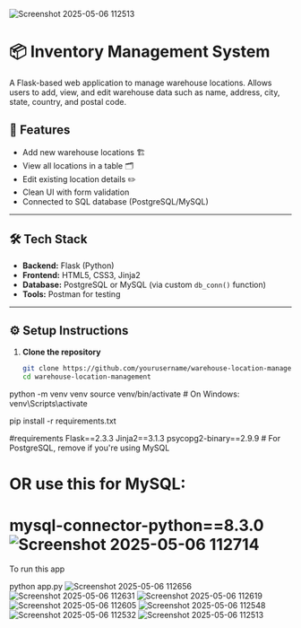 ![Screenshot 2025-05-06 112513](https://github.com/user-attachments/assets/4512274e-ead2-4c66-af15-7a17ac6b838a)
# 📦 Inventory Management System

A Flask-based web application to manage warehouse locations. Allows users to add, view, and edit warehouse data such as name, address, city, state, country, and postal code.


## 🚀 Features

- Add new warehouse locations 🏗️
- View all locations in a table 🗂️
- Edit existing location details ✏️
- Clean UI with form validation
- Connected to SQL database (PostgreSQL/MySQL)

---

## 🛠️ Tech Stack

- **Backend:** Flask (Python)
- **Frontend:** HTML5, CSS3, Jinja2
- **Database:** PostgreSQL or MySQL (via custom `db_conn()` function)
- **Tools:** Postman for testing


---

## ⚙️ Setup Instructions

1. **Clone the repository**
   ```bash
   git clone https://github.com/yourusername/warehouse-location-management.git
   cd warehouse-location-management
python -m venv venv
source venv/bin/activate  # On Windows: venv\Scripts\activate

pip install -r requirements.txt


#requirements
Flask==2.3.3
Jinja2==3.1.3
psycopg2-binary==2.9.9  # For PostgreSQL, remove if you're using MySQL
# OR use this for MySQL:
# mysql-connector-python==8.3.0![Screenshot 2025-05-06 112714](https://github.com/user-attachments/assets/322c8f7a-735f-43df-b1c2-2c1cc89600cd)



To run this app

python app.py
![Screenshot 2025-05-06 112656](https://github.com/user-attachments/assets/a8bfb16f-fac6-4d2e-861b-c7da7f31eeac)
![Screenshot 2025-05-06 112631](https://github.com/user-attachments/assets/010a4023-4c64-4aa7-89c3-10db99f5413e)
![Screenshot 2025-05-06 112619](https://github.com/user-attachments/assets/2fac6b4d-aecc-4352-8f4c-e0ac5cfb861a)
![Screenshot 2025-05-06 112605](https://github.com/user-attachments/assets/0a0b6468-2069-477f-8921-a5cb96b438e1)
![Screenshot 2025-05-06 112548](https://github.com/user-attachments/assets/7197db34-5262-447e-aecd-90ba6e2827a8)
![Screenshot 2025-05-06 112532](https://github.com/user-attachments/assets/91790ac9-b14e-4d0a-abba-4b19b64090d1)
![Screenshot 2025-05-06 112513](https://github.com/user-attachments/assets/1b4c6fdb-c850-489d-affd-01d9e72b36df)


